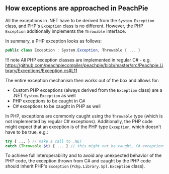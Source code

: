 ## How exceptions are approached in PeachPie
All the exceptions in .NET have to be derived from the `System.Exception` class, and PHP's `Exception` class is no different. However, the PHP `Exception` additionally implements the `Throwable` interface.

In summary, a PHP exception looks as follows:

``` csharp
public class Exception : System.Exception, Throwable { ... }
```

!!! note
    All PHP exception classes are implemented in regular C# - e.g. https://github.com/peachpiecompiler/peachpie/blob/master/src/Peachpie.Library/Exceptions/Exception.cs#L11

The entire exception mechanism then works out of the box and allows for:

* Custom PHP exceptions (always derived from the `Exception` class) are a .NET `System.Exception` as well
* PHP exceptions to be caught in C#
* C# exceptions to be caught in PHP as well

In PHP, exceptions are commonly caught using the `Throwable` type (which is not implemented by regular C# exceptions). Additionally, the PHP code might expect that an exception is of the PHP type `Exception`, which doesn't have to be true, e.g.:

``` php
try { ... } // make a call to .NET
catch (Throwable $t) { ... } // this might not be caught, C# exceptions don't implement Throwable
```

To achieve full interoperability and to avoid any unexpected behavior of the PHP code, the exception thrown from C# and caught by the PHP code should inherit PHP's `Exception` (`Pchp.Library.Spl.Exception` class).
